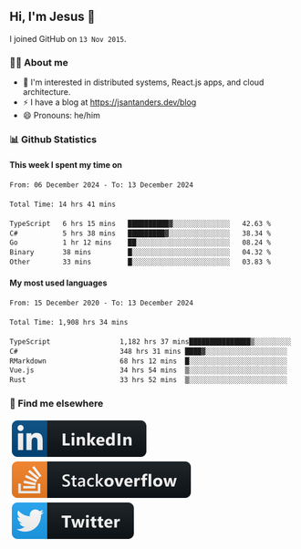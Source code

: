 ## Hi, I'm Jesus 👋

I joined GitHub on `13 Nov 2015`.

<!-- Talking about you -->

### 👨‍💻 About me

- 👦 I'm interested in distributed systems, React.js apps, and cloud architecture.
- ⚡️ I have a blog at <https://jsantanders.dev/blog>
- 😄 Pronouns: he/him

### 📊 Github Statistics

#### This week I spent my time on

<!--START_SECTION:weekly-->

```txt
From: 06 December 2024 - To: 13 December 2024

Total Time: 14 hrs 41 mins

TypeScript   6 hrs 15 mins   ██████████▓░░░░░░░░░░░░░░   42.63 %
C#           5 hrs 38 mins   █████████▓░░░░░░░░░░░░░░░   38.34 %
Go           1 hr 12 mins    ██░░░░░░░░░░░░░░░░░░░░░░░   08.24 %
Binary       38 mins         █░░░░░░░░░░░░░░░░░░░░░░░░   04.32 %
Other        33 mins         █░░░░░░░░░░░░░░░░░░░░░░░░   03.83 %
```

<!--END_SECTION:weekly-->

#### My most used languages

<!--START_SECTION:alltime-->

```txt
From: 15 December 2020 - To: 13 December 2024

Total Time: 1,908 hrs 34 mins

TypeScript                 1,182 hrs 37 mins███████████████▒░░░░░░░░░   61.96 %
C#                         348 hrs 31 mins ████▓░░░░░░░░░░░░░░░░░░░░   18.26 %
RMarkdown                  68 hrs 12 mins  █░░░░░░░░░░░░░░░░░░░░░░░░   03.57 %
Vue.js                     34 hrs 54 mins  ▒░░░░░░░░░░░░░░░░░░░░░░░░   01.83 %
Rust                       33 hrs 52 mins  ▒░░░░░░░░░░░░░░░░░░░░░░░░   01.78 %
```

<!--END_SECTION:alltime-->

### 📢 Find me elsewhere

<p>
  <a target="_blank" href="https://linkedin.com/in/jsantanders">
    <img src="https://github.com/jsantanders/jsantanders/blob/master/img/linkedin.svg" alt="LinkedIn" style="vertical-align:top; margin:4px">
  </a>
  
  <a target="_blank" href="https://stackoverflow.com/users/7318331/jesus-santander">
    <img src="https://github.com/jsantanders/jsantanders/blob/master/img/stackoverflow.svg" alt="StackOverflow" style="vertical-align:top; margin:4px">
  </a>
  
  <a target="_blank" href="http://twitter.com/jsantanders">
    <img src="https://github.com/jsantanders/jsantanders/blob/master/img/twitter.svg" alt="Twitter" style="vertical-align:top; margin:4px">
  </a>
</p>
